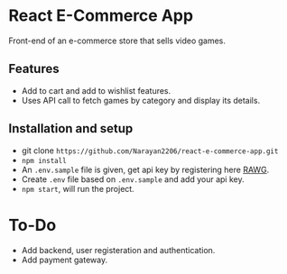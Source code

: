 # React E-Commerce App

Front-end of an e-commerce store that sells video games.

## Features

* Add to cart and add to wishlist features.
* Uses API call to fetch games by category and display its details.

## Installation and setup

* git clone `https://github.com/Narayan2206/react-e-commerce-app.git`
* `npm install`
* An `.env.sample` file is given, get api key by registering here [RAWG](https://rawg.io/apidocs).
* Create `.env` file based on `.env.sample` and add your api key.
* `npm start`, will run the project.


# To-Do
* Add backend, user registeration and authentication.
* Add payment gateway.
